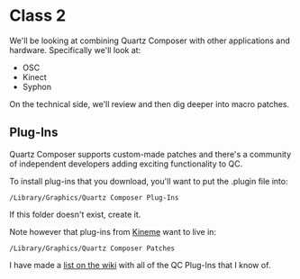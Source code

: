 # Class 2

We'll be looking at combining Quartz Composer with other applications and hardware. Specifically we'll look at:

* OSC
* Kinect
* Syphon

On the technical side, we'll review and then dig deeper into macro patches.

## Plug-Ins

Quartz Composer supports custom-made patches and there's a community of independent developers adding exciting functionality to QC.

To install plug-ins that you download, you'll want to put the .plugin file into:

`/Library/Graphics/Quartz Composer Plug-Ins`

If this folder doesn't exist, create it.

Note however that plug-ins from [Kineme](http://kineme.net/) want to live in:

`/Library/Graphics/Quartz Composer Patches`

I have made a [list on the wiki](https://github.com/electronicwhisper/qc-gaffta-2012/wiki/Quartz-Composer-Plug-Ins) with all of the QC Plug-Ins that I know of.